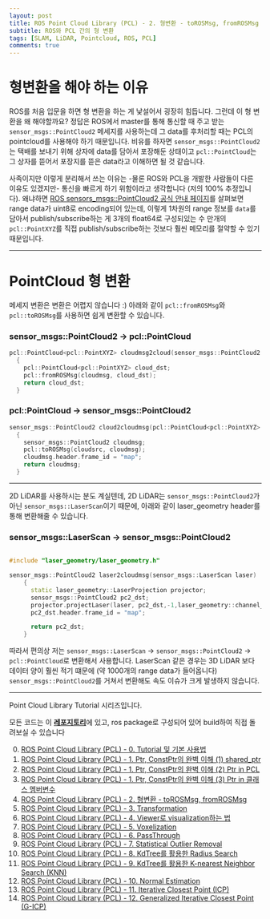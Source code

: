 ```yaml
---
layout: post
title: ROS Point Cloud Library (PCL) - 2. 형변환 - toROSMsg, fromROSMsg
subtitle: ROS와 PCL 간의 형 변환
tags: [SLAM, LiDAR, Pointcloud, ROS, PCL]
comments: true
---
```


# 형변환을 해야 하는 이유

ROS를 처음 입문을 하면 형 변환을 하는 게 낯설어서 굉장히 힘듭니다. 그런데 이 형 변환을 왜 해야할까요? 정답은 ROS에서 master를 통해 통신할 때 주고 받는 `sensor_msgs::PointCloud2` 메세지를 사용하는데 그 data를 후처리할 때는 PCL의 pointcloud를 사용해야 하기 때문입니다. 비유를 하자면 `sensor_msgs::PointCloud2`는 택배를 보내기 위해 상자에 data를 담아서 포장해둔 상태이고 `pcl::PointCloud`는 그 상자를 뜯어서 포장지를 뜯은 data라고 이해하면 될 것 같습니다. 

사족이지만 이렇게 분리해서 쓰는 이유는 -물론 ROS와 PCL을 개발한 사람들이 다른 이유도 있겠지만- 통신을 빠르게 하기 위함이라고 생각합니다 (저의 100% 추정입니다). 왜냐하면 [ROS sensors_msgs::PointCloud2 공식 안내 페이지](http://docs.ros.org/melodic/api/sensor_msgs/html/msg/PointCloud2.html)를 살펴보면 range data가 uint8로 encoding되어 있는데, 이렇게 1차원의 range 정보를 `data`를 담아서 publish/subscribe하는 게 3개의 float64로 구성되있는 수 만개의 `pcl::PointXYZ`를 직접 publish/subscribe하는 것보다 훨씬 메모리를 절약할 수 있기 때문입니다. 

---

# PointCloud 형 변환 

메세지 변환은 변환은 어렵지 않습니다 :) 아래와 같이 `pcl::fromROSMsg`와 `pcl::toROSMsg`를 사용하면 쉽게 변환할 수 있습니다. 

### sensor_msgs::PointCloud2 → pcl::PointCloud

```cpp
pcl::PointCloud<pcl::PointXYZ> cloudmsg2cloud(sensor_msgs::PointCloud2 cloudmsg)
  {
    pcl::PointCloud<pcl::PointXYZ> cloud_dst;
    pcl::fromROSMsg(cloudmsg, cloud_dst);
    return cloud_dst;
  }
```
### pcl::PointCloud → sensor_msgs::PointCloud2
```cpp
sensor_msgs::PointCloud2 cloud2cloudmsg(pcl::PointCloud<pcl::PointXYZ> cloud_src)
  {
    sensor_msgs::PointCloud2 cloudmsg;
    pcl::toROSMsg(cloudsrc, cloudmsg);
    cloudmsg.header.frame_id = "map";
    return cloudmsg;
  }
```

---

2D LiDAR를 사용하시는 분도 계실텐데, 2D LiDAR는 `sensor_msgs::PointCloud2`가 아닌 `sensor_msgs::LaserScan`이기 때문에, 아래와 같이 laser_geometry header를 통해 변환해줄 수 있습니다.

### sensor_msgs::LaserScan → sensor_msgs::PointCloud2
```cpp

#include "laser_geometry/laser_geometry.h"

sensor_msgs::PointCloud2 laser2cloudmsg(sensor_msgs::LaserScan laser)
    {
      static laser_geometry::LaserProjection projector;
      sensor_msgs::PointCloud2 pc2_dst;
      projector.projectLaser(laser, pc2_dst,-1,laser_geometry::channel_option::Intensity | laser_geometry::channel_option::Distance);
      pc2_dst.header.frame_id = "map";

      return pc2_dst;
    }
```

따라서 편의상 저는 `sensor_msgs::LaserScan` → `sensor_msgs::PointCloud2` → `pcl::PointCloud`로 변환해서 사용합니다. LaserScan 같은 경우는 3D LiDAR 보다 데이터 양이 훨씬 적기 떄문에 (약 1000개의 range data가 들어옵니다) `sensor_msgs::PointCloud2`를 거쳐서 변환해도 속도 이슈가 크게 발생하지 않습니다.

---

Point Cloud Library Tutorial 시리즈입니다.

모든 코드는 이 [**레포지토리**](https://github.com/LimHyungTae/pcl_tutorial)에 있고, ros package로 구성되어 있어 build하여 직접 돌려보실 수 있습니다

0. [ROS Point Cloud Library (PCL) - 0. Tutorial 및 기본 사용법](https://limhyungtae.github.io/2021-09-09-ROS-Point-Cloud-Library-(PCL)-0.-Tutorial-%EB%B0%8F-%EA%B8%B0%EB%B3%B8-%EC%82%AC%EC%9A%A9%EB%B2%95/)
1. [ROS Point Cloud Library (PCL) - 1. Ptr, ConstPtr의 완벽 이해 (1) shared_ptr](https://limhyungtae.github.io/2021-09-09-ROS-Point-Cloud-Library-(PCL)-1.-Ptr,-ConstPtr%EC%9D%98-%EC%99%84%EB%B2%BD-%EC%9D%B4%ED%95%B4-(1)-shared_ptr/)
2. [ROS Point Cloud Library (PCL) - 1. Ptr, ConstPtr의 완벽 이해 (2) Ptr in PCL](https://limhyungtae.github.io/2021-09-10-ROS-Point-Cloud-Library-(PCL)-1.-Ptr,-ConstPtr%EC%9D%98-%EC%99%84%EB%B2%BD-%EC%9D%B4%ED%95%B4-(2)-Ptr-in-PCL/)
3. [ROS Point Cloud Library (PCL) - 1. Ptr, ConstPtr의 완벽 이해 (3) Ptr in 클래스 멤버변수](https://limhyungtae.github.io/2021-09-10-ROS-Point-Cloud-Library-(PCL)-1.-Ptr,-ConstPtr%EC%9D%98-%EC%99%84%EB%B2%BD-%EC%9D%B4%ED%95%B4-(3)-Ptr-in-%ED%81%B4%EB%9E%98%EC%8A%A4-%EB%A9%A4%EB%B2%84%EB%B3%80%EC%88%98/)
4. [ROS Point Cloud Library (PCL) - 2. 형변환 - toROSMsg, fromROSMsg](https://limhyungtae.github.io/2021-09-10-ROS-Point-Cloud-Library-(PCL)-2.-%ED%98%95%EB%B3%80%ED%99%98-toROSMsg,-fromROSMsg/)
5. [ROS Point Cloud Library (PCL) - 3. Transformation](https://limhyungtae.github.io/2021-09-10-ROS-Point-Cloud-Library-(PCL)-3.-Transformation/)
6. [ROS Point Cloud Library (PCL) - 4. Viewer로 visualization하는 법](https://limhyungtae.github.io/2021-09-10-ROS-Point-Cloud-Library-(PCL)-4.-Viewer%EB%A1%9C-visualization%ED%95%98%EB%8A%94-%EB%B2%95/)
7. [ROS Point Cloud Library (PCL) - 5. Voxelization](https://limhyungtae.github.io/2021-09-12-ROS-Point-Cloud-Library-(PCL)-5.-Voxelization/)
8. [ROS Point Cloud Library (PCL) - 6. PassThrough](https://limhyungtae.github.io/2021-09-12-ROS-Point-Cloud-Library-(PCL)-6.-PassThrough/)
9. [ROS Point Cloud Library (PCL) - 7. Statistical Outlier Removal](https://limhyungtae.github.io/2021-09-12-ROS-Point-Cloud-Library-(PCL)-7.-Statistical-Outlier-Removal/)
10. [ROS Point Cloud Library (PCL) - 8. KdTree를 활용한 Radius Search](https://limhyungtae.github.io/2021-09-12-ROS-Point-Cloud-Library-(PCL)-8.-KdTree%EB%A5%BC-%ED%99%9C%EC%9A%A9%ED%95%9C-Radius-Search/)
11. [ROS Point Cloud Library (PCL) - 9. KdTree를 활용한 K-nearest Neighbor Search (KNN)](https://limhyungtae.github.io/2021-09-12-ROS-Point-Cloud-Library-(PCL)-9.-KdTree%EB%A5%BC-%ED%99%9C%EC%9A%A9%ED%95%9C-K-nearest-Neighbor-Search-(KNN)/)
12. [ROS Point Cloud Library (PCL) - 10. Normal Estimation](https://limhyungtae.github.io/2021-09-13-ROS-Point-Cloud-Library-(PCL)-10.-Normal-Estimation/)
13. [ROS Point Cloud Library (PCL) - 11. Iterative Closest Point (ICP)](https://limhyungtae.github.io/2021-09-14-ROS-Point-Cloud-Library-(PCL)-11.-Iterative-Closest-Point-(ICP)/)
14. [ROS Point Cloud Library (PCL) - 12. Generalized Iterative Closest Point (G-ICP)](https://limhyungtae.github.io/2021-09-14-ROS-Point-Cloud-Library-(PCL)-12.-Generalized-Iterative-Closest-Point-(G-ICP)/)
